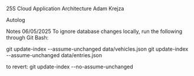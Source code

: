 25S Cloud Application Architecture
Adam Krejza

Autolog





Notes
06/05/2025
To ignore database changes locally, run the following through Git Bash:

git update-index --assume-unchanged data/vehicles.json
git update-index --assume-unchanged data/entries.json

to revert:
git update-index --no-assume-unchanged